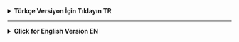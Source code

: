 <details>
<summary><strong>Türkçe Versiyon İçin Tıklayın
TR
</strong></summary>
I-Got-U
Takımımla birlikte bir game jam’de geliştirdiğimiz oyun
I Got U
"Bazen en büyük engel yalnız olmaktır. Ama ben buradayım, yanındayım."
🎮 Oyun Hakkında
I Got U, iki karakterin birbirine güvenerek zorlu platformları aştığı, bulmaca ve yardımlaşma odaklı bir platform oyunudur.
Bir karakterin ulaşamadığı yerlere diğeri yardım eder; biri kapıyı açar, diğeri yoluna devam eder.
Tek başına imkânsız olan bu yolculuğun tek anahtarı, takım arkadaşına güvenmektir.
Bu oyun, Bambu Game Jam etkinliğinde ekibimiz tarafından sadece 48 saatte geliştirilmiştir.
🚀 Nasıl Oynanır?
Oyunu oynamak için şu adımları izleyebilirsiniz:
Oyunu buradan indirin:
➡️ Oyunu Google Drive’dan İndirmek İçin Tıklayın⬅️
İndirdiğiniz .zip dosyasını bir klasöre çıkartın.
Klasördeki I_Got_U.exe dosyasını çalıştırarak maceraya başlayın!
🕹️ Kontroller
Hareket: A ve D tuşları
Zıplama: W tuşu
Etkileşim / Yardım Etme: Space tuşu
Hayalet Hareketi: Yön tuşları
🧑‍💻 Geliştirici Ekip: Byte
Bu proje, güçlü bir ekip çalışmasının ürünüdür.
Oyun Sanatçıları & Animatör: Ceyda Kuluçlu, Selin Deniz Selvi
Oyun Geliştirici: Mehmet Çakar
Oyun Tasarımcısı & Seviye Tasarımcısı & UI/UX Tasarımcısı: Kübra Göktaş
</details>
<hr>
<details>
<summary><strong>Click for English Version
EN
</strong></summary>
I-Got-U
Our game developed during a game jam with my team
I Got U
"Sometimes the greatest obstacle is being alone. But I’m here, I’m with you."
🎮 About the Game
I Got U is a puzzle-platformer that focuses on cooperation and trust between two characters. Together, they overcome challenging platforms by helping one another: one opens the door, the other passes through; one reaches higher ground and helps the other up.
What’s impossible alone becomes achievable only through teamwork.
This game was developed by our team in just 48 hours during the Bambu Game Jam.
🚀 How to Play
Follow these steps to play the game:
Download the game from the link below:
➡️ Click here to download the game from Google Drive ⬅️
Extract the downloaded .zip file into a folder.
Run the I_Got_U.exe file inside the folder to start your adventure!
🕹️ Controls
Move: A & D keys
Jump: W key
Interact / Help: Space key
Ghost Movement: Arrow keys
🧑‍💻 Development Team: Byte
This project is the result of amazing teamwork.
Game Artists & Animator: Ceyda Kuluçlu, Selin Deniz Selvi
Game Developer: Mehmet Çakar
Game Designer & Level Designer & UI/UX Designer: Kübra Göktaş
</details>
